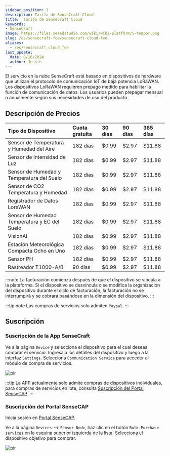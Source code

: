 ```yaml
---
sidebar_position: 1
description: Tarifa de SenseCraft Cloud
title:  Tarifa de SenseCraft Cloud
keywords:
- SenseCraft
image: https://files.seeedstudio.com/wiki/wiki-platform/S-tempor.png
slug: /es/sensecraft-fee/sensecraft-cloud-fee
aliases:
  - /es/sensecraft_cloud_fee
last_update:
  date: 8/16/2024
  author: Jessie
---
```



El servicio en la nube SenseCraft está basado en dispositivos de hardware que utilizan el protocolo de comunicación IoT de baja potencia LoRaWAN. Los dispositivos LoRaWAN requieren prepago medido para habilitar la función de comunicación de datos. Los usuarios pueden prepagar mensual o anualmente según sus necesidades de uso del producto.

## Descripción de Precios

|**Tipo de Dispositivo**|**Cuota gratuita**|**30 días**|**90 días**|**365 días**|
| :- | :- | :- | :- | :- |
|Sensor de Temperatura y Humedad del Aire|182 días|$0.99|$2.97|$11.88|
|Sensor de Intensidad de Luz|182 días|$0.99|$2.97|$11.88|
|Sensor de Humedad y Temperatura del Suelo|182 días|$0.99|$2.97|$11.88|
|Sensor de CO2 Temperatura y Humedad|182 días|$0.99|$2.97|$11.88|
|Registrador de Datos LoraWAN|182 días|$0.99|$2.97|$11.88|
|Sensor de Humedad Temperatura y EC del Suelo|182 días|$0.99|$2.97|$11.88|
|VisionAI|182 días|$0.99|$2.97|$11.88|
|Estación Meteorológica Compacta Ocho en Uno|182 días|$0.99|$2.97|$11.88|
|Sensor PH|182 días|$0.99|$2.97|$11.88|
|Rastreador T1000-A/B|90 días|$0.99|$2.97|$11.88|

:::note
La facturación comienza después de que el dispositivo se vincula a la plataforma. Si el dispositivo se desvincula o se modifica la organización del dispositivo durante el ciclo de facturación, la facturación no se interrumpirá y se cobrará basándose en la dimensión del dispositivo.
:::

:::tip note
Las compras de servicios solo admiten `Paypal`.
:::

## Suscripción

### Suscripción de la App SenseCraft

Ve a la página `Device` y selecciona el dispositivo para el cual deseas comprar el servicio.
Ingresa a los detalles del dispositivo y luego a la interfaz `Settings`. Selecciona `Communication Service` para acceder al módulo de compra de servicios.

<p style={{textAlign: 'center'}}><img src="https://files.seeedstudio.com/wiki/sensecap_mate_app/fee_1.png" alt="pir" width={600} height="auto" /></p>

:::tip
La APP actualmente solo admite compras de dispositivos individuales, para compras de servicios en lote, consulta [Suscripción del Portal SenseCAP](https://wiki.seeedstudio.com/es/sensecraft_cloud_fee/#sensecap-portal-services-subscription).
:::

### Suscripción del Portal SenseCAP

Inicia sesión en [Portal SenseCAP](https://sensecap.seeed.cc).

Ve a la página `Devices` —> `Sensor Node`, haz clic en el botón `Bulk Purchase services` en la esquina superior izquierda de la lista. Selecciona el dispositivo objetivo para comprar.

<p style={{textAlign: 'center'}}><img src="https://files.seeedstudio.com/wiki/sensecap_mate_app/portal_fee_1.png" alt="pir" width={600} height="auto" /></p>
